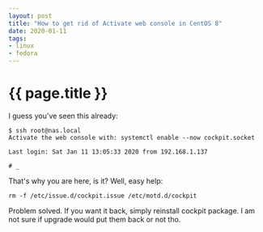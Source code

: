 ```yaml
---
layout: post
title: "How to get rid of Activate web console in CentOS 8"
date: 2020-01-11
tags:
- linux
- fedora
---
```

{{ page.title }}
================

I guess you've seen this already:

    $ ssh root@nas.local
    Activate the web console with: systemctl enable --now cockpit.socket

    Last login: Sat Jan 11 13:05:33 2020 from 192.168.1.137

    # _

That's why you are here, is it? Well, easy help:

    rm -f /etc/issue.d/cockpit.issue /etc/motd.d/cockpit

Problem solved. If you want it back, simply reinstall cockpit package. I am not
sure if upgrade would put them back or not tho.
